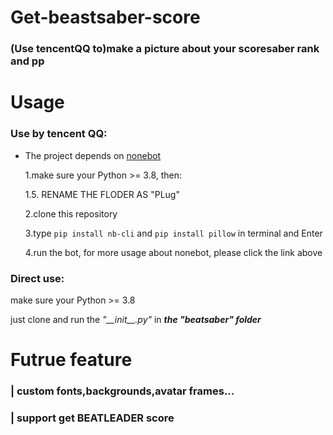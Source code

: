 # Get-beastsaber-score
### (Use tencentQQ to)make a picture about your scoresaber rank and pp


# Usage
### Use by tencent QQ:
* The project depends on [nonebot](https://nonebot.dev/docs/)

  1.make sure your Python >= 3.8, then:

  1.5. RENAME THE FLODER AS "PLug"

  2.clone this repository

  3.type `pip install nb-cli` and `pip install pillow` in terminal and Enter

  4.run the bot, for more usage about nonebot, please click the link above


### Direct use:

  make sure your Python >= 3.8

  just clone and run the *"\_\_init\_\_.py"*  in ***the "beatsaber" folder***


# Futrue feature

  ### | custom fonts,backgrounds,avatar frames...
  ### | support get BEATLEADER score
